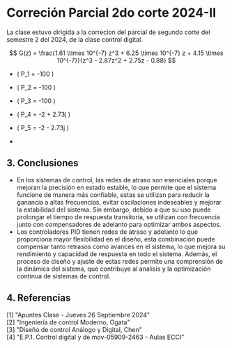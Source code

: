 # Correción Parcial 2do corte 2024-II
La clase estuvo dirigida a la correcion del parcial de segundo corte del semestre 2 del 2024, de la clase control digital.

$$
G(z) = \frac{1.61 \times 10^{-7} z^3 + 6.25 \times 10^{-7} z + 4.15 \times 10^{-7}}{z^3 - 2.87z^2 + 2.75z - 0.88}
$$

- \( P_1 = -100 \)
- \( P_2 = -100 \)
- \( P_3 = -100 \)
- \( P_4 = -2 + 2.73j \)
- \( P_5 = -2 - 2.73j \)

- 
## 3. Conclusiones
* En los sistemas de control, las redes de atraso son esenciales porque mejoran la precisión en estado estable, lo que permite que el sistema funcione de manera más confiable, estas se utilizan para reducir la ganancia a altas frecuencias, evitar oscilaciones indeseables y mejorar la estabilidad del sistema. Sin embargo, debido a que su uso puede prolongar el tiempo de respuesta transitoria, se utilizan con frecuencia junto con compensadores de adelanto para optimizar ambos aspectos.
* Los controladores PID tienen redes de atraso y adelanto lo que proporciona mayor flexibilidad en el diseño, esta combinación puede compensar tanto retrasos como avances en el sistema, lo que mejora su rendimiento y capacidad de respuesta en todo el sistema. Además, el proceso de diseño y ajuste de estas redes permite una comprensión de la dinámica del sistema, que contribuye al analisis y la optimización continua de sistemas de control.
## 4. Referencias
[1] "Apuntes Clase - Jueves 26 Septiembre 2024" <br/>
[2] "Ingeniería de control Moderno, Ogata" <br/>
[3] "Diseño de control Análogo y Digital, Chen" <br/>
[4] "E.P.1. Control digital y de mov-05909-2463 - Aulas ECCI" <br/>

